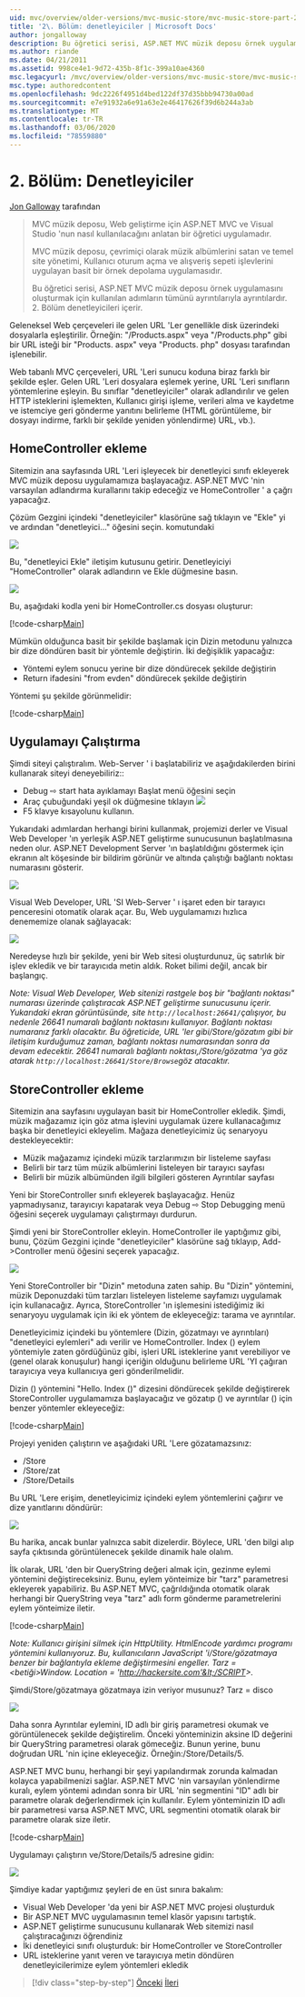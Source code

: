 ```yaml
---
uid: mvc/overview/older-versions/mvc-music-store/mvc-music-store-part-2
title: '2\. Bölüm: denetleyiciler | Microsoft Docs'
author: jongalloway
description: Bu öğretici serisi, ASP.NET MVC müzik deposu örnek uygulamasını oluşturmak için kullanılan adımların tümünü ayrıntılarıyla ayrıntılardır. 2\. Bölüm denetleyicileri içerir.
ms.author: riande
ms.date: 04/21/2011
ms.assetid: 998ce4e1-9d72-435b-8f1c-399a10ae4360
msc.legacyurl: /mvc/overview/older-versions/mvc-music-store/mvc-music-store-part-2
msc.type: authoredcontent
ms.openlocfilehash: 9dc2226f4951d4bed122df37d35bbb94730a00ad
ms.sourcegitcommit: e7e91932a6e91a63e2e46417626f39d6b244a3ab
ms.translationtype: MT
ms.contentlocale: tr-TR
ms.lasthandoff: 03/06/2020
ms.locfileid: "78559880"
---
```

# <a name="part-2-controllers"></a>2\. Bölüm: Denetleyiciler

[Jon Galloway](https://github.com/jongalloway) tarafından

> MVC müzik deposu, Web geliştirme için ASP.NET MVC ve Visual Studio 'nun nasıl kullanılacağını anlatan bir öğretici uygulamadır.  
>   
> MVC müzik deposu, çevrimiçi olarak müzik albümlerini satan ve temel site yönetimi, Kullanıcı oturum açma ve alışveriş sepeti işlevlerini uygulayan basit bir örnek depolama uygulamasıdır.  
>   
> Bu öğretici serisi, ASP.NET MVC müzik deposu örnek uygulamasını oluşturmak için kullanılan adımların tümünü ayrıntılarıyla ayrıntılardır. 2\. Bölüm denetleyicileri içerir.

Geleneksel Web çerçeveleri ile gelen URL 'Ler genellikle disk üzerindeki dosyalarla eşleştirilir. Örneğin: "/Products.aspx" veya "/Products.php" gibi bir URL isteği bir "Products. aspx" veya "Products. php" dosyası tarafından işlenebilir.

Web tabanlı MVC çerçeveleri, URL 'Leri sunucu koduna biraz farklı bir şekilde eşler. Gelen URL 'Leri dosyalara eşlemek yerine, URL 'Leri sınıfların yöntemlerine eşleyin. Bu sınıflar "denetleyiciler" olarak adlandırılır ve gelen HTTP isteklerini işlemekten, Kullanıcı girişi işleme, verileri alma ve kaydetme ve istemciye geri gönderme yanıtını belirleme (HTML görüntüleme, bir dosyayı indirme, farklı bir şekilde yeniden yönlendirme) URL, vb.).

## <a name="adding-a-homecontroller"></a>HomeController ekleme

Sitemizin ana sayfasında URL 'Leri işleyecek bir denetleyici sınıfı ekleyerek MVC müzik deposu uygulamamıza başlayacağız. ASP.NET MVC 'nin varsayılan adlandırma kurallarını takip edeceğiz ve HomeController ' a çağrı yapacağız.

Çözüm Gezgini içindeki "denetleyiciler" klasörüne sağ tıklayın ve "Ekle" yi ve ardından "denetleyici..." öğesini seçin. komutundaki

![](mvc-music-store-part-2/_static/image1.jpg)

Bu, "denetleyici Ekle" iletişim kutusunu getirir. Denetleyiciyi "HomeController" olarak adlandırın ve Ekle düğmesine basın.

![](mvc-music-store-part-2/_static/image1.png)

Bu, aşağıdaki kodla yeni bir HomeController.cs dosyası oluşturur:

[!code-csharp[Main](mvc-music-store-part-2/samples/sample1.cs)]

Mümkün olduğunca basit bir şekilde başlamak için Dizin metodunu yalnızca bir dize döndüren basit bir yöntemle değiştirin. İki değişiklik yapacağız:

- Yöntemi eylem sonucu yerine bir dize döndürecek şekilde değiştirin
- Return ifadesini "from evden" döndürecek şekilde değiştirin

Yöntemi şu şekilde görünmelidir:

[!code-csharp[Main](mvc-music-store-part-2/samples/sample2.cs)]

## <a name="running-the-application"></a>Uygulamayı Çalıştırma

Şimdi siteyi çalıştıralım. Web-Server ' i başlatabiliriz ve aşağıdakilerden birini kullanarak siteyi deneyebiliriz::

- Debug ⇨ start hata ayıklamayı Başlat menü öğesini seçin
- Araç çubuğundaki yeşil ok düğmesine tıklayın ![](mvc-music-store-part-2/_static/image2.jpg)
- F5 klavye kısayolunu kullanın.

Yukarıdaki adımlardan herhangi birini kullanmak, projemizi derler ve Visual Web Developer 'ın yerleşik ASP.NET geliştirme sunucusunun başlatılmasına neden olur. ASP.NET Development Server 'ın başlatıldığını göstermek için ekranın alt köşesinde bir bildirim görünür ve altında çalıştığı bağlantı noktası numarasını gösterir.

![](mvc-music-store-part-2/_static/image2.png)

Visual Web Developer, URL 'SI Web-Server ' ı işaret eden bir tarayıcı penceresini otomatik olarak açar. Bu, Web uygulamamızı hızlıca denememize olanak sağlayacak:

![](mvc-music-store-part-2/_static/image3.png)

Neredeyse hızlı bir şekilde, yeni bir Web sitesi oluşturdunuz, üç satırlık bir işlev ekledik ve bir tarayıcıda metin aldık. Roket bilimi değil, ancak bir başlangıç.

*Note: Visual Web Developer, Web sitenizi rastgele boş bir "bağlantı noktası" numarası üzerinde çalıştıracak ASP.NET geliştirme sunucusunu içerir. Yukarıdaki ekran görüntüsünde, site `http://localhost:26641/`çalışıyor, bu nedenle 26641 numaralı bağlantı noktasını kullanıyor. Bağlantı noktası numaranız farklı olacaktır. Bu öğreticide, URL 'ler gibi/Store/gözatım gibi bir iletişim kurduğumuz zaman, bağlantı noktası numarasından sonra da devam edecektir. 26641 numaralı bağlantı noktası,/Store/gözatma 'ya göz atarak `http://localhost:26641/Store/Browse`göz atacaktır.*

## <a name="adding-a-storecontroller"></a>StoreController ekleme

Sitemizin ana sayfasını uygulayan basit bir HomeController ekledik. Şimdi, müzik mağazamız için göz atma işlevini uygulamak üzere kullanacağımız başka bir denetleyici ekleyelim. Mağaza denetleyicimiz üç senaryoyu destekleyecektir:

- Müzik mağazamız içindeki müzik tarzlarımızın bir listeleme sayfası
- Belirli bir tarz tüm müzik albümlerini listeleyen bir tarayıcı sayfası
- Belirli bir müzik albümünden ilgili bilgileri gösteren Ayrıntılar sayfası

Yeni bir StoreController sınıfı ekleyerek başlayacağız. Henüz yapmadıysanız, tarayıcıyı kapatarak veya Debug ⇨ Stop Debugging menü öğesini seçerek uygulamayı çalıştırmayı durdurun.

Şimdi yeni bir StoreController ekleyin. HomeController ile yaptığımız gibi, bunu, Çözüm Gezgini içinde "denetleyiciler" klasörüne sağ tıklayıp, Add-&gt;Controller menü öğesini seçerek yapacağız.

![](mvc-music-store-part-2/_static/image4.png)

Yeni StoreController bir "Dizin" metoduna zaten sahip. Bu "Dizin" yöntemini, müzik Deponuzdaki tüm tarzları listeleyen listeleme sayfamızı uygulamak için kullanacağız. Ayrıca, StoreController 'ın işlemesini istediğimiz iki senaryoyu uygulamak için iki ek yöntem de ekleyeceğiz: tarama ve ayrıntılar.

Denetleyicimiz içindeki bu yöntemlere (Dizin, gözatmayı ve ayrıntıları) "denetleyici eylemleri" adı verilir ve HomeController. Index () eylem yöntemiyle zaten gördüğünüz gibi, işleri URL isteklerine yanıt verebiliyor ve (genel olarak konuşulur) hangi içeriğin olduğunu belirleme URL 'YI çağıran tarayıcıya veya kullanıcıya geri gönderilmelidir.

Dizin () yöntemini "Hello. Index ()" dizesini döndürecek şekilde değiştirerek StoreController uygulamamıza başlayacağız ve gözatıp () ve ayrıntılar () için benzer yöntemler ekleyeceğiz:

[!code-csharp[Main](mvc-music-store-part-2/samples/sample3.cs)]

Projeyi yeniden çalıştırın ve aşağıdaki URL 'Lere gözatamazsınız:

- /Store
- /Store/zat
- /Store/Details

Bu URL 'Lere erişim, denetleyicimiz içindeki eylem yöntemlerini çağırır ve dize yanıtlarını döndürür:

![](mvc-music-store-part-2/_static/image5.png)

Bu harika, ancak bunlar yalnızca sabit dizelerdir. Böylece, URL 'den bilgi alıp sayfa çıktısında görüntülenecek şekilde dinamik hale olalım.

İlk olarak, URL 'den bir QueryString değeri almak için, gezinme eylemi yöntemini değiştireceksiniz. Bunu, eylem yönteimize bir "tarz" parametresi ekleyerek yapabiliriz. Bu ASP.NET MVC, çağrıldığında otomatik olarak herhangi bir QueryString veya "tarz" adlı form gönderme parametrelerini eylem yönteimize iletir.

[!code-csharp[Main](mvc-music-store-part-2/samples/sample4.cs)]

*Note: Kullanıcı girişini silmek için HttpUtility. HtmlEncode yardımcı programı yöntemini kullanıyoruz. Bu, kullanıcıların JavaScript 'i/Store/gözatmaya benzer bir bağlantıyla ekleme değiştirmesini engeller. Tarz =&lt;betiği&gt;Window. Location = 'http://hackersite.com'&lt;/SCRIPT&gt;.*

Şimdi/Store/gözatmaya gözatmaya izin veriyor musunuz? Tarz = disco

![](mvc-music-store-part-2/_static/image6.png)

Daha sonra Ayrıntılar eylemini, ID adlı bir giriş parametresi okumak ve görüntülenecek şekilde değiştirelim. Önceki yönteminizin aksine ID değerini bir QueryString parametresi olarak gömeceğiz. Bunun yerine, bunu doğrudan URL 'nin içine ekleyeceğiz. Örneğin:/Store/Details/5.

ASP.NET MVC bunu, herhangi bir şeyi yapılandırmak zorunda kalmadan kolayca yapabilmenizi sağlar. ASP.NET MVC 'nin varsayılan yönlendirme kuralı, eylem yöntemi adından sonra bir URL 'nin segmentini "ID" adlı bir parametre olarak değerlendirmek için kullanılır. Eylem yönteminizin ID adlı bir parametresi varsa ASP.NET MVC, URL segmentini otomatik olarak bir parametre olarak size iletir.

[!code-csharp[Main](mvc-music-store-part-2/samples/sample5.cs)]

Uygulamayı çalıştırın ve/Store/Details/5 adresine gidin:

![](mvc-music-store-part-2/_static/image7.png)

Şimdiye kadar yaptığımız şeyleri de en üst sınıra bakalım:

- Visual Web Developer 'da yeni bir ASP.NET MVC projesi oluşturduk
- Bir ASP.NET MVC uygulamasının temel klasör yapısını tartıştık.
- ASP.NET geliştirme sunucusunu kullanarak Web sitemizi nasıl çalıştıracağınızı öğrendiniz
- İki denetleyici sınıfı oluşturduk: bir HomeController ve StoreController
- URL isteklerine yanıt veren ve tarayıcıya metin döndüren denetleyicilerimize eylem yöntemleri ekledik

> [!div class="step-by-step"]
> [Önceki](mvc-music-store-part-1.md)
> [İleri](mvc-music-store-part-3.md)
